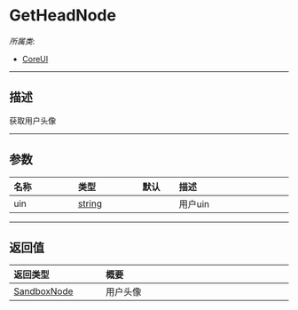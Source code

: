 # GetHeadNode

*所属类*:
* [CoreUI](/Api/Classes/Scene/CoreUI.md)
------------------------------------------------------------------------------------------
## 描述

获取用户头像

------------------------------------------------------------------------------------------
## 参数

|<div style="width:100px">名称</div>|<div style="width:100px">类型</div>|<div style="width:50px">默认</div>|<div style="width:350px">描述</div>|
|:---|:---|:---|:---|
|uin|[string](/Api/DataType/String.md)||用户uin|

------------------------------------------------------------------------------------------
## 返回值

|<div style="width:150px">返回类型</div>|<div style="width:520px">概要</div>|
|:---|:---|
|[SandboxNode](/Api/Classes/Base/SandboxNode.md)|用户头像|

